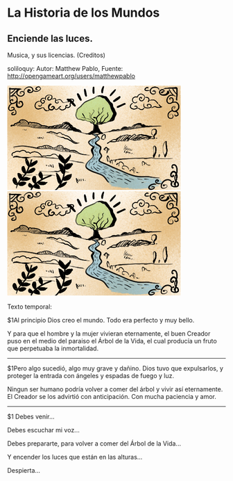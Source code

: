# La Historia de los Mundos
## Enciende las luces.


Musica, y sus licencias. (Creditos)

 soliloquy:  Autor: Matthew Pablo, Fuente: http://opengameart.org/users/matthewpablo

<img src="docs/Images/Intro1scene1.png" alt="hi" class="inline"/>
<img src="Images/Intro1scene1.png" alt="hi" class="inline"/>



 Texto temporal:

$1Al principio Dios creo el mundo.
Todo era perfecto y muy bello.

Y para que el hombre y la mujer
vivieran eternamente, el buen
Creador puso en el medio del
paraiso el Árbol de la Vida,
el cual producía un fruto
que perpetuaba la inmortalidad.

-----

$1Pero algo sucedió, algo
muy grave y dañino. Dios
tuvo que expulsarlos, y proteger
la entrada con ángeles
y espadas de fuego y luz.

Ningun ser humano podría
volver a comer del árbol 
y vivir así eternamente.
El Creador se los advirtió
con anticipación. Con
mucha paciencia y amor.

------

$1
Debes venir...


Debes escuchar mi voz...

Debes prepararte, para volver
a comer del Árbol de la Vida...

Y encender los luces que
están en las alturas...


Despierta...


